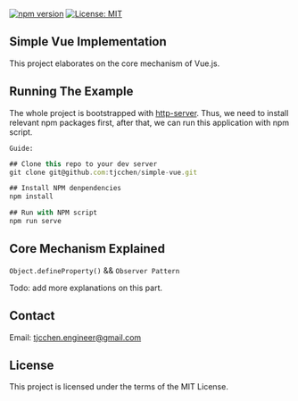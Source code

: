 [![npm version](https://d25lcipzij17d.cloudfront.net/badge.svg?id=js&type=6&v=6.14.9&x2=0)](https://www.npmjs.com/) [![License: MIT](https://img.shields.io/badge/License-MIT-yellow.svg)](https://opensource.org/licenses/MIT)

## Simple Vue Implementation
This project elaborates on the core mechanism of Vue.js.

## Running The Example
The whole project is bootstrapped with [http-server](https://github.com/http-party/http-server). Thus, we need to install relevant npm packages first, after that, we can run this application with npm script.

`Guide:`

```js
## Clone this repo to your dev server
git clone git@github.com:tjcchen/simple-vue.git

## Install NPM denpendencies
npm install

## Run with NPM script
npm run serve
```

## Core Mechanism Explained
`Object.defineProperty()` && `Observer Pattern`  

Todo: add more explanations on this part.

## Contact
Email: tjcchen.engineer@gmail.com

## License
This project is licensed under the terms of the MIT License.
